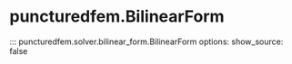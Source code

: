 # puncturedfem.BilinearForm
::: puncturedfem.solver.bilinear_form.BilinearForm
    options:
        show_source: false